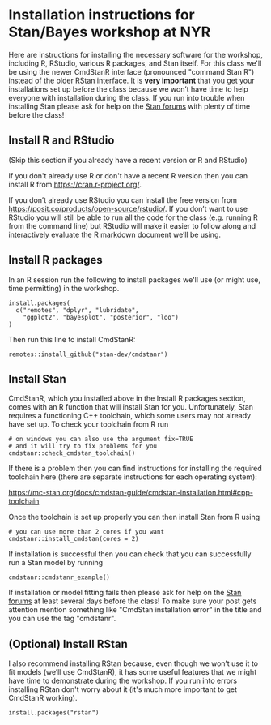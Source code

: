 # Installation instructions for Stan/Bayes workshop at NYR

Here are instructions for installing the necessary software for the workshop, including R, RStudio, various R packages, and Stan itself. For this class we'll be using the newer CmdStanR interface (pronounced "command Stan R") instead of the older RStan interface. It is **very important** that you get your installations set up before the class because we won’t have time to help everyone with installation during the class. If you run into trouble when installing Stan please ask for help on the [Stan forums](https://discourse.mc-stan.org/) with plenty of time before the class! 

## Install R and RStudio

(Skip this section if you already have a recent version or R and RStudio)

If you don't already use R or don't have a recent R version then you can install R from <https://cran.r-project.org/>. 

If you don’t already use RStudio you can install the free version from <https://posit.co/products/open-source/rstudio/>. If you don’t want to use RStudio you will still be able to run all the code for the class (e.g. running R from the command line) but RStudio will make it easier to follow along and interactively evaluate the R markdown document we’ll be using. 

## Install R packages

In an R session run the following to install packages we'll use (or might use, time permitting) in the workshop.

```
install.packages(
  c("remotes", "dplyr", "lubridate", 
    "ggplot2", "bayesplot", "posterior", "loo")
)
```

Then run this line to install CmdStanR:

```
remotes::install_github("stan-dev/cmdstanr")
```



## Install Stan

CmdStanR, which you installed above in the Install R packages section, comes with an R function that will install Stan for you. Unfortunately, Stan requires a functioning C++ toolchain, which some users may not already have set up. To check your toolchain from R run 

```
# on windows you can also use the argument fix=TRUE 
# and it will try to fix problems for you
cmdstanr::check_cmdstan_toolchain() 
```

If there is a problem then you can find instructions for installing the required toolchain here (there are separate instructions for each operating system):

<https://mc-stan.org/docs/cmdstan-guide/cmdstan-installation.html#cpp-toolchain>

Once the toolchain is set up properly you can then install Stan from R using 

```
# you can use more than 2 cores if you want
cmdstanr::install_cmdstan(cores = 2) 
```

If installation is successful then you can check that you can successfully run a Stan model by running

```
cmdstanr::cmdstanr_example()
```

If installation or model fitting fails then please ask for help on the [Stan forums](https://discourse.mc-stan.org/) at least several days before the class! To make sure your post gets attention mention something like "CmdStan installation error" in the title and you can use the tag "cmdstanr". 


## (Optional) Install RStan

I also recommend installing RStan because, even though we won’t use it to fit models (we’ll use CmdStanR), it has some useful features that we might have time to demonstrate during the workshop. If you run into errors installing RStan don't worry about it (it's much more important to get CmdStanR working). 

```
install.packages("rstan")
```
